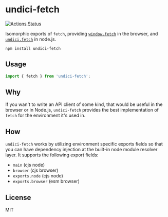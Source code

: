 # undici-fetch
[![Actions Status](https://github.com/bcomnes/undici-fetch/workflows/tests/badge.svg)](https://github.com/bcomnes/undici-fetch/actions)

Isomorphic exports of `fetch`, providing [`window.fetch`][br] in the browser, and [`undici.fetch`][ud] in node.js.

```
npm install undici-fetch
```

## Usage


``` js
import { fetch } from 'undici-fetch';
```

## Why

If you wan't to write an API client of some kind, that would be useful in the browser or in Node.js, `undici-fetch` provides the best implementation of `fetch` for the environment it's used in.

## How

`undici-fetch` works by utilizing environment specific exports fields so that you can have dependency injection at the built-in node module resolver layer.
It supports the following export fields:

- `main` (cjs node)
- `browser` (cjs browser)
- `exports.node` (cjs node)
- `exports.browser` (esm browser)

## License

MIT

[br]: https://developer.mozilla.org/en-US/docs/Web/API/Fetch_API
[ud]: https://github.com/nodejs/undici
